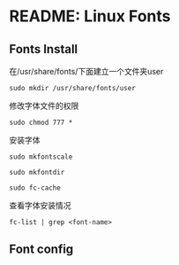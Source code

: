 # README: Linux Fonts

## Fonts Install

在/usr/share/fonts/下面建立一个文件夹user

`sudo mkdir /usr/share/fonts/user`

修改字体文件的权限

`sudo chmod 777 *`

安装字体

`sudo mkfontscale`

`sudo mkfontdir`

`sudo fc-cache`

查看字体安装情况

`fc-list | grep <font-name>`

## Font config

